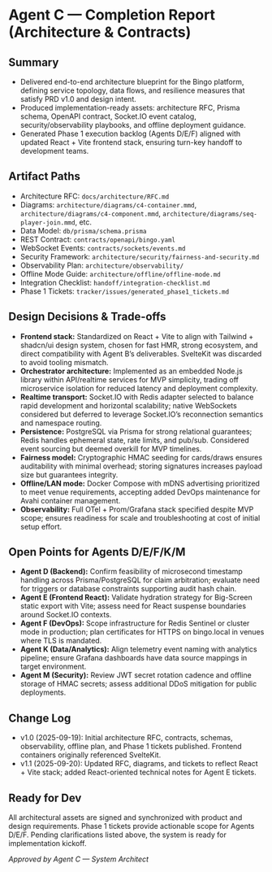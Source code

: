 # Agent C — Completion Report (Architecture & Contracts)

## Summary
- Delivered end-to-end architecture blueprint for the Bingo platform, defining service topology, data flows, and resilience measures that satisfy PRD v1.0 and design intent.
- Produced implementation-ready assets: architecture RFC, Prisma schema, OpenAPI contract, Socket.IO event catalog, security/observability playbooks, and offline deployment guidance.
- Generated Phase 1 execution backlog (Agents D/E/F) aligned with updated React + Vite frontend stack, ensuring turn-key handoff to development teams.

## Artifact Paths
- Architecture RFC: `docs/architecture/RFC.md`
- Diagrams: `architecture/diagrams/c4-container.mmd`, `architecture/diagrams/c4-component.mmd`, `architecture/diagrams/seq-player-join.mmd`, etc.
- Data Model: `db/prisma/schema.prisma`
- REST Contract: `contracts/openapi/bingo.yaml`
- WebSocket Events: `contracts/sockets/events.md`
- Security Framework: `architecture/security/fairness-and-security.md`
- Observability Plan: `architecture/observability/`
- Offline Mode Guide: `architecture/offline/offline-mode.md`
- Integration Checklist: `handoff/integration-checklist.md`
- Phase 1 Tickets: `tracker/issues/generated_phase1_tickets.md`

## Design Decisions & Trade-offs
- **Frontend stack:** Standardized on React + Vite to align with Tailwind + shadcn/ui design system, chosen for fast HMR, strong ecosystem, and direct compatibility with Agent B’s deliverables. SvelteKit was discarded to avoid tooling mismatch.
- **Orchestrator architecture:** Implemented as an embedded Node.js library within API/realtime services for MVP simplicity, trading off microservice isolation for reduced latency and deployment complexity.
- **Realtime transport:** Socket.IO with Redis adapter selected to balance rapid development and horizontal scalability; native WebSockets considered but deferred to leverage Socket.IO’s reconnection semantics and namespace routing.
- **Persistence:** PostgreSQL via Prisma for strong relational guarantees; Redis handles ephemeral state, rate limits, and pub/sub. Considered event sourcing but deemed overkill for MVP timelines.
- **Fairness model:** Cryptographic HMAC seeding for cards/draws ensures auditability with minimal overhead; storing signatures increases payload size but guarantees integrity.
- **Offline/LAN mode:** Docker Compose with mDNS advertising prioritized to meet venue requirements, accepting added DevOps maintenance for Avahi container management.
- **Observability:** Full OTel + Prom/Grafana stack specified despite MVP scope; ensures readiness for scale and troubleshooting at cost of initial setup effort.

## Open Points for Agents D/E/F/K/M
- **Agent D (Backend):** Confirm feasibility of microsecond timestamp handling across Prisma/PostgreSQL for claim arbitration; evaluate need for triggers or database constraints supporting audit hash chain.
- **Agent E (Frontend React):** Validate hydration strategy for Big-Screen static export with Vite; assess need for React suspense boundaries around Socket.IO contexts.
- **Agent F (DevOps):** Scope infrastructure for Redis Sentinel or cluster mode in production; plan certificates for HTTPS on bingo.local in venues where TLS is mandated.
- **Agent K (Data/Analytics):** Align telemetry event naming with analytics pipeline; ensure Grafana dashboards have data source mappings in target environment.
- **Agent M (Security):** Review JWT secret rotation cadence and offline storage of HMAC secrets; assess additional DDoS mitigation for public deployments.

## Change Log
- v1.0 (2025-09-19): Initial architecture RFC, contracts, schemas, observability, offline plan, and Phase 1 tickets published. Frontend containers originally referenced SvelteKit.
- v1.1 (2025-09-20): Updated RFC, diagrams, and tickets to reflect React + Vite stack; added React-oriented technical notes for Agent E tickets.

## Ready for Dev
All architectural assets are signed and synchronized with product and design requirements. Phase 1 tickets provide actionable scope for Agents D/E/F. Pending clarifications listed above, the system is ready for implementation kickoff.

_Approved by Agent C — System Architect_
